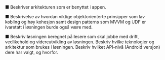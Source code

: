 ■ Beskriver arkitekturen som er benyttet i appen.

■ Beskrivelse av hvordan viktige objektorienterte prinsipper som lav kobling og høy kohesjon samt design patterns som MVVM
og UDF er ivaretatt i løsningen burde også være med.

■ Beskriv løsningen beregnet på lesere som skal jobbe med drift, vedlikehold og videreutvikling av løsningen. Beskriv hvilke teknologier og arkitektur som brukes i løsningen. Beskriv hvilket API-nivå (Android versjon) dere har valgt, og hvorfor.
